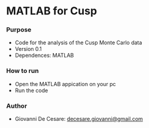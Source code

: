 # MATLAB for Cusp #

### Purpose ###

* Code for the analysis of the Cusp Monte Carlo data
* Version 0.1
* Dependences: MATLAB

### How to run ###

* Open the MATLAB appication on your pc
* Run the code

### Author ###

* Giovanni De Cesare: decesare.giovanni@gmail.com